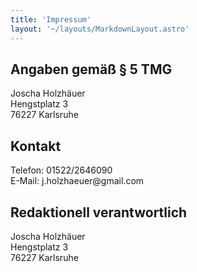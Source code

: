 ```yaml
---
title: 'Impressum'
layout: '~/layouts/MarkdownLayout.astro'
---
```


<h2 class="mb-1">Angaben gem&auml;&szlig; &sect; 5 TMG</h2>
<p>Joscha Holzh&auml;uer<br />
Hengstplatz 3<br />
76227 Karlsruhe</p>

<h2 class="mb-1">Kontakt</h2>
<p>Telefon: 01522/2646090<br />
E-Mail: j.holzhaeuer@gmail.com</p>

<h2 class="mb-1">Redaktionell verantwortlich</h2>
<p>Joscha Holzh&auml;uer<br />
Hengstplatz 3<br />
76227 Karlsruhe</p>
